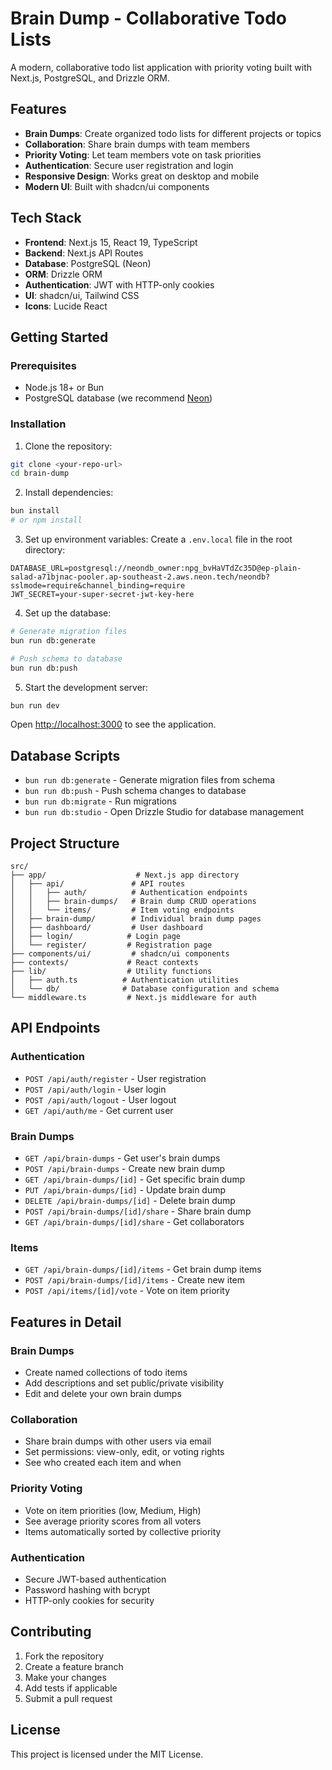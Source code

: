 # Brain Dump - Collaborative Todo Lists

A modern, collaborative todo list application with priority voting built with Next.js, PostgreSQL, and Drizzle ORM.

## Features

- **Brain Dumps**: Create organized todo lists for different projects or topics
- **Collaboration**: Share brain dumps with team members
- **Priority Voting**: Let team members vote on task priorities
- **Authentication**: Secure user registration and login
- **Responsive Design**: Works great on desktop and mobile
- **Modern UI**: Built with shadcn/ui components

## Tech Stack

- **Frontend**: Next.js 15, React 19, TypeScript
- **Backend**: Next.js API Routes
- **Database**: PostgreSQL (Neon)
- **ORM**: Drizzle ORM
- **Authentication**: JWT with HTTP-only cookies
- **UI**: shadcn/ui, Tailwind CSS
- **Icons**: Lucide React

## Getting Started

### Prerequisites

- Node.js 18+ or Bun
- PostgreSQL database (we recommend [Neon](https://neon.tech))

### Installation

1. Clone the repository:
```bash
git clone <your-repo-url>
cd brain-dump
```

2. Install dependencies:
```bash
bun install
# or npm install
```

3. Set up environment variables:
Create a `.env.local` file in the root directory:
```env
DATABASE_URL=postgresql://neondb_owner:npg_bvHaVTdZc35D@ep-plain-salad-a71bjnac-pooler.ap-southeast-2.aws.neon.tech/neondb?sslmode=require&channel_binding=require
JWT_SECRET=your-super-secret-jwt-key-here
```

4. Set up the database:
```bash
# Generate migration files
bun run db:generate

# Push schema to database
bun run db:push
```

5. Start the development server:
```bash
bun run dev
```

Open [http://localhost:3000](http://localhost:3000) to see the application.

## Database Scripts

- `bun run db:generate` - Generate migration files from schema
- `bun run db:push` - Push schema changes to database
- `bun run db:migrate` - Run migrations
- `bun run db:studio` - Open Drizzle Studio for database management

## Project Structure

```
src/
├── app/                    # Next.js app directory
│   ├── api/               # API routes
│   │   ├── auth/          # Authentication endpoints
│   │   ├── brain-dumps/   # Brain dump CRUD operations
│   │   └── items/         # Item voting endpoints
│   ├── brain-dump/        # Individual brain dump pages
│   ├── dashboard/         # User dashboard
│   ├── login/            # Login page
│   └── register/         # Registration page
├── components/ui/         # shadcn/ui components
├── contexts/             # React contexts
├── lib/                  # Utility functions
│   ├── auth.ts          # Authentication utilities
│   └── db/              # Database configuration and schema
└── middleware.ts         # Next.js middleware for auth
```

## API Endpoints

### Authentication
- `POST /api/auth/register` - User registration
- `POST /api/auth/login` - User login
- `POST /api/auth/logout` - User logout
- `GET /api/auth/me` - Get current user

### Brain Dumps
- `GET /api/brain-dumps` - Get user's brain dumps
- `POST /api/brain-dumps` - Create new brain dump
- `GET /api/brain-dumps/[id]` - Get specific brain dump
- `PUT /api/brain-dumps/[id]` - Update brain dump
- `DELETE /api/brain-dumps/[id]` - Delete brain dump
- `POST /api/brain-dumps/[id]/share` - Share brain dump
- `GET /api/brain-dumps/[id]/share` - Get collaborators

### Items
- `GET /api/brain-dumps/[id]/items` - Get brain dump items
- `POST /api/brain-dumps/[id]/items` - Create new item
- `POST /api/items/[id]/vote` - Vote on item priority

## Features in Detail

### Brain Dumps
- Create named collections of todo items
- Add descriptions and set public/private visibility
- Edit and delete your own brain dumps

### Collaboration
- Share brain dumps with other users via email
- Set permissions: view-only, edit, or voting rights
- See who created each item and when

### Priority Voting
- Vote on item priorities (low, Medium, High)
- See average priority scores from all voters
- Items automatically sorted by collective priority

### Authentication
- Secure JWT-based authentication
- Password hashing with bcrypt
- HTTP-only cookies for security

## Contributing

1. Fork the repository
2. Create a feature branch
3. Make your changes
4. Add tests if applicable
5. Submit a pull request

## License

This project is licensed under the MIT License.
